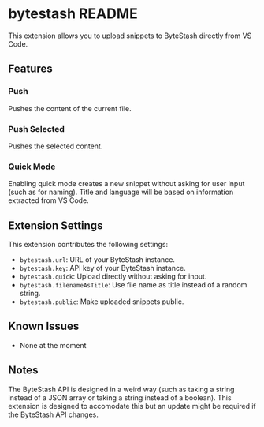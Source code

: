 # bytestash README

This extension allows you to upload snippets to ByteStash directly from VS Code.

## Features

### Push
Pushes the content of the current file.

### Push Selected
Pushes the selected content.

### Quick Mode
Enabling quick mode creates a new snippet without asking for user input (such as for naming). Title and language will be based on information extracted from VS Code. 

## Extension Settings

This extension contributes the following settings:

* `bytestash.url`: URL of your ByteStash instance.
* `bytestash.key`: API key of your ByteStash instance.
* `bytestash.quick`: Upload directly without asking for input.
* `bytestash.filenameAsTitle`: Use file name as title instead of a random string.
* `bytestash.public`: Make uploaded snippets public.

## Known Issues

* None at the moment

## Notes

The ByteStash API is designed in a weird way (such as taking a string instead of a JSON array or taking a string instead of a boolean). This extension is designed to accomodate this but an update might be required if the ByteStash API changes.
